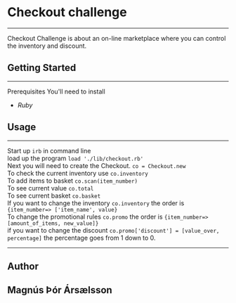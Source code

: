 # Checkout challenge
--------
Checkout Challenge is about an on-line marketplace where you can control the inventory and discount.

## Getting Started
--------
Prerequisites
You'll need to install

* *Ruby*

## Usage
-------
Start up `irb` in command line  
load up the program `load './lib/checkout.rb'`  
Next you will need to create the Checkout.
` co = Checkout.new `  
To check the current inventory use `co.inventory`  
To add items to basket `co.scan(item_number)`  
To see current value `co.total`  
To see current basket `co.basket`  
If you want to change the inventory `co.inventory` the order is `{item_number=> ['item_name', value}`  
To change the promotional rules `co.promo` the order is `{item_number=> [amount_of_items, new_value]}`  
if you want to change the discount `co.promo['discount'] = [value_over, percentage]` the percentage goes from 1 down to 0.

-------

## Author
Magnús Þór Ársælsson
--------
